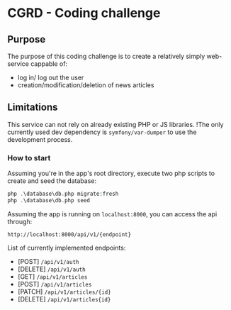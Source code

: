 # CGRD - Coding challenge

## Purpose
The purpose of this coding challenge is to create a relatively simply web-service cappable of:
- log in/ log out the user
- creation/modification/deletion of news articles

## Limitations
This service can not rely on already existing PHP or JS libraries.
!The only currently used dev dependency is `symfony/var-dumper` to use the development process.

### How to start
Assuming you're in the app's root directory, execute two php scripts to create and seed the database:

```php
php .\database\db.php migrate:fresh 
php .\database\db.php seed 
```

Assuming the app is running on `localhost:8000`, you can access the api through:
```
http://localhost:8000/api/v1/{endpoint}
```

List of currently implemented endpoints:
- [POST] `/api/v1/auth`
- [DELETE] `/api/v1/auth`
- [GET] `/api/v1/articles`
- [POST] `/api/v1/articles`
- [PATCH] `/api/v1/articles/{id}`
- [DELETE] `/api/v1/articles{id}`